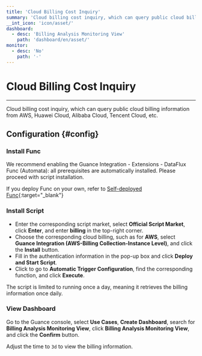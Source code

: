 ```yaml
---
title: 'Cloud Billing Cost Inquiry'
summary: 'Cloud billing cost inquiry, which can query public cloud billing information from AWS, Huawei Cloud, Alibaba Cloud, Tencent Cloud, etc.'
__int_icon: 'icon/asset/'
dashboard:
  - desc: 'Billing Analysis Monitoring View'
    path: 'dashboard/en/asset/'
monitor:
  - desc: 'No'
    path: '-'
---
```


<!-- markdownlint-disable MD025 -->
# Cloud Billing Cost Inquiry
<!-- markdownlint-enable -->
---

Cloud billing cost inquiry, which can query public cloud billing information from AWS, Huawei Cloud, Alibaba Cloud, Tencent Cloud, etc.


## Configuration {#config}

### Install Func

We recommend enabling the Guance Integration - Extensions - DataFlux Func (Automata): all prerequisites are automatically installed. Please proceed with script installation.

If you deploy Func on your own, refer to [Self-deployed Func](https://func.guance.com/doc/script-market-guance-integration/){:target="_blank"}

### Install Script

- Enter the corresponding script market, select **Official Script Market**, click **Enter**, and enter **billing** in the top-right corner.
- Choose the corresponding cloud billing, such as for **AWS**, select **Guance Integration (AWS-Billing Collection-Instance Level)**, and click the **Install** button.
- Fill in the authentication information in the pop-up box and click **Deploy and Start Script**.
- Click to go to **Automatic Trigger Configuration**, find the corresponding function, and click **Execute**.

The script is limited to running once a day, meaning it retrieves the billing information once daily.

### View Dashboard

Go to the Guance console, select **Use Cases**, **Create Dashboard**, search for **Billing Analysis Monitoring View**, click **Billing Analysis Monitoring View**, and click the **Confirm** button.

Adjust the time to `3d` to view the billing information.
